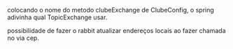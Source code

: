 colocando o nome do metodo clubeExchange de ClubeConfig, o spring adivinha qual TopicExchange usar.

possibilidade de fazer o rabbit atualizar endereços locais ao fazer chamada no via cep.
